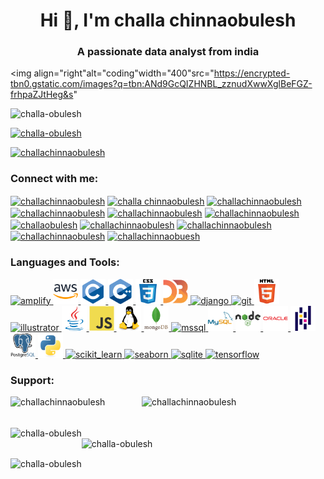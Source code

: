 <h1 align="center">Hi 👋, I'm challa chinnaobulesh</h1>
<h3 align="center">A passionate data analyst from india</h3>

<img align="right"alt="coding"width="400"src="https://encrypted-tbn0.gstatic.com/images?q=tbn:ANd9GcQIZHNBL_zznudXwwXglBeFGZ-frhpaZJtHeg&s"
<p align="left"> <img src="https://komarev.com/ghpvc/?username=challa-obulesh&label=Profile%20views&color=0e75b6&style=flat" alt="challa-obulesh" /> </p>

<p align="left"> <a href="https://github.com/ryo-ma/github-profile-trophy"><img src="https://github-profile-trophy.vercel.app/?username=challa-obulesh" alt="challa-obulesh" /></a> </p>

<p align="left"> <a href="https://twitter.com/challachinnaobulesh" target="blank"><img src="https://img.shields.io/twitter/follow/challachinnaobulesh?logo=twitter&style=for-the-badge" alt="challachinnaobulesh" /></a> </p>

<h3 align="left">Connect with me:</h3>
<p align="left">
<a href="https://twitter.com/challachinnaobulesh" target="blank"><img align="center" src="https://raw.githubusercontent.com/rahuldkjain/github-profile-readme-generator/master/src/images/icons/Social/twitter.svg" alt="challachinnaobulesh" height="30" width="40" /></a>
<a href="https://linkedin.com/in/challa chinnaobulesh" target="blank"><img align="center" src="https://raw.githubusercontent.com/rahuldkjain/github-profile-readme-generator/master/src/images/icons/Social/linked-in-alt.svg" alt="challa chinnaobulesh" height="30" width="40" /></a>
<a href="https://stackoverflow.com/users/challachinnaobulesh" target="blank"><img align="center" src="https://raw.githubusercontent.com/rahuldkjain/github-profile-readme-generator/master/src/images/icons/Social/stack-overflow.svg" alt="challachinnaobulesh" height="30" width="40" /></a>
<a href="https://kaggle.com/challachinnaobulesh" target="blank"><img align="center" src="https://raw.githubusercontent.com/rahuldkjain/github-profile-readme-generator/master/src/images/icons/Social/kaggle.svg" alt="challachinnaobulesh" height="30" width="40" /></a>
<a href="https://fb.com/challachinnaobulesh" target="blank"><img align="center" src="https://raw.githubusercontent.com/rahuldkjain/github-profile-readme-generator/master/src/images/icons/Social/facebook.svg" alt="challachinnaobulesh" height="30" width="40" /></a>
<a href="https://instagram.com/challachinnaobulesh" target="blank"><img align="center" src="https://raw.githubusercontent.com/rahuldkjain/github-profile-readme-generator/master/src/images/icons/Social/instagram.svg" alt="challachinnaobulesh" height="30" width="40" /></a>
<a href="https://www.youtube.com/c/challaobulesh" target="blank"><img align="center" src="https://raw.githubusercontent.com/rahuldkjain/github-profile-readme-generator/master/src/images/icons/Social/youtube.svg" alt="challaobulesh" height="30" width="40" /></a>
<a href="https://www.codechef.com/users/challachinnaobulesh" target="blank"><img align="center" src="https://cdn.jsdelivr.net/npm/simple-icons@3.1.0/icons/codechef.svg" alt="challachinnaobulesh" height="30" width="40" /></a>
<a href="https://www.hackerrank.com/challachinnaobulesh" target="blank"><img align="center" src="https://raw.githubusercontent.com/rahuldkjain/github-profile-readme-generator/master/src/images/icons/Social/hackerrank.svg" alt="challachinnaobulesh" height="30" width="40" /></a>
<a href="https://www.leetcode.com/challachinnaobulesh" target="blank"><img align="center" src="https://raw.githubusercontent.com/rahuldkjain/github-profile-readme-generator/master/src/images/icons/Social/leet-code.svg" alt="challachinnaobulesh" height="30" width="40" /></a>
<a href="https://www.hackerearth.com/challachinnaobuesh" target="blank"><img align="center" src="https://raw.githubusercontent.com/rahuldkjain/github-profile-readme-generator/master/src/images/icons/Social/hackerearth.svg" alt="challachinnaobuesh" height="30" width="40" /></a>
</p>

<h3 align="left">Languages and Tools:</h3>
<p align="left"> <a href="https://aws.amazon.com/amplify/" target="_blank" rel="noreferrer"> <img src="https://docs.amplify.aws/assets/logo-dark.svg" alt="amplify" width="40" height="40"/> </a> <a href="https://aws.amazon.com" target="_blank" rel="noreferrer"> <img src="https://raw.githubusercontent.com/devicons/devicon/master/icons/amazonwebservices/amazonwebservices-original-wordmark.svg" alt="aws" width="40" height="40"/> </a> <a href="https://www.cprogramming.com/" target="_blank" rel="noreferrer"> <img src="https://raw.githubusercontent.com/devicons/devicon/master/icons/c/c-original.svg" alt="c" width="40" height="40"/> </a> <a href="https://www.w3schools.com/cpp/" target="_blank" rel="noreferrer"> <img src="https://raw.githubusercontent.com/devicons/devicon/master/icons/cplusplus/cplusplus-original.svg" alt="cplusplus" width="40" height="40"/> </a> <a href="https://www.w3schools.com/css/" target="_blank" rel="noreferrer"> <img src="https://raw.githubusercontent.com/devicons/devicon/master/icons/css3/css3-original-wordmark.svg" alt="css3" width="40" height="40"/> </a> <a href="https://d3js.org/" target="_blank" rel="noreferrer"> <img src="https://raw.githubusercontent.com/devicons/devicon/master/icons/d3js/d3js-original.svg" alt="d3js" width="40" height="40"/> </a> <a href="https://www.djangoproject.com/" target="_blank" rel="noreferrer"> <img src="https://cdn.worldvectorlogo.com/logos/django.svg" alt="django" width="40" height="40"/> </a> <a href="https://git-scm.com/" target="_blank" rel="noreferrer"> <img src="https://www.vectorlogo.zone/logos/git-scm/git-scm-icon.svg" alt="git" width="40" height="40"/> </a> <a href="https://www.w3.org/html/" target="_blank" rel="noreferrer"> <img src="https://raw.githubusercontent.com/devicons/devicon/master/icons/html5/html5-original-wordmark.svg" alt="html5" width="40" height="40"/> </a> <a href="https://www.adobe.com/in/products/illustrator.html" target="_blank" rel="noreferrer"> <img src="https://www.vectorlogo.zone/logos/adobe_illustrator/adobe_illustrator-icon.svg" alt="illustrator" width="40" height="40"/> </a> <a href="https://www.java.com" target="_blank" rel="noreferrer"> <img src="https://raw.githubusercontent.com/devicons/devicon/master/icons/java/java-original.svg" alt="java" width="40" height="40"/> </a> <a href="https://developer.mozilla.org/en-US/docs/Web/JavaScript" target="_blank" rel="noreferrer"> <img src="https://raw.githubusercontent.com/devicons/devicon/master/icons/javascript/javascript-original.svg" alt="javascript" width="40" height="40"/> </a> <a href="https://www.linux.org/" target="_blank" rel="noreferrer"> <img src="https://raw.githubusercontent.com/devicons/devicon/master/icons/linux/linux-original.svg" alt="linux" width="40" height="40"/> </a> <a href="https://www.mongodb.com/" target="_blank" rel="noreferrer"> <img src="https://raw.githubusercontent.com/devicons/devicon/master/icons/mongodb/mongodb-original-wordmark.svg" alt="mongodb" width="40" height="40"/> </a> <a href="https://www.microsoft.com/en-us/sql-server" target="_blank" rel="noreferrer"> <img src="https://www.svgrepo.com/show/303229/microsoft-sql-server-logo.svg" alt="mssql" width="40" height="40"/> </a> <a href="https://www.mysql.com/" target="_blank" rel="noreferrer"> <img src="https://raw.githubusercontent.com/devicons/devicon/master/icons/mysql/mysql-original-wordmark.svg" alt="mysql" width="40" height="40"/> </a> <a href="https://nodejs.org" target="_blank" rel="noreferrer"> <img src="https://raw.githubusercontent.com/devicons/devicon/master/icons/nodejs/nodejs-original-wordmark.svg" alt="nodejs" width="40" height="40"/> </a> <a href="https://www.oracle.com/" target="_blank" rel="noreferrer"> <img src="https://raw.githubusercontent.com/devicons/devicon/master/icons/oracle/oracle-original.svg" alt="oracle" width="40" height="40"/> </a> <a href="https://pandas.pydata.org/" target="_blank" rel="noreferrer"> <img src="https://raw.githubusercontent.com/devicons/devicon/2ae2a900d2f041da66e950e4d48052658d850630/icons/pandas/pandas-original.svg" alt="pandas" width="40" height="40"/> </a> <a href="https://www.postgresql.org" target="_blank" rel="noreferrer"> <img src="https://raw.githubusercontent.com/devicons/devicon/master/icons/postgresql/postgresql-original-wordmark.svg" alt="postgresql" width="40" height="40"/> </a> <a href="https://www.python.org" target="_blank" rel="noreferrer"> <img src="https://raw.githubusercontent.com/devicons/devicon/master/icons/python/python-original.svg" alt="python" width="40" height="40"/> </a> <a href="https://scikit-learn.org/" target="_blank" rel="noreferrer"> <img src="https://upload.wikimedia.org/wikipedia/commons/0/05/Scikit_learn_logo_small.svg" alt="scikit_learn" width="40" height="40"/> </a> <a href="https://seaborn.pydata.org/" target="_blank" rel="noreferrer"> <img src="https://seaborn.pydata.org/_images/logo-mark-lightbg.svg" alt="seaborn" width="40" height="40"/> </a> <a href="https://www.sqlite.org/" target="_blank" rel="noreferrer"> <img src="https://www.vectorlogo.zone/logos/sqlite/sqlite-icon.svg" alt="sqlite" width="40" height="40"/> </a> <a href="https://www.tensorflow.org" target="_blank" rel="noreferrer"> <img src="https://www.vectorlogo.zone/logos/tensorflow/tensorflow-icon.svg" alt="tensorflow" width="40" height="40"/> </a> </p>

<h3 align="left">Support:</h3>
<p><a href="https://www.buymeacoffee.com/challachinnaobulesh"> <img align="left" src="https://cdn.buymeacoffee.com/buttons/v2/default-yellow.png" height="50" width="210" alt="challachinnaobulesh" /></a><a href="https://ko-fi.com/challachinnaobulesh"> <img align="left" src="https://cdn.ko-fi.com/cdn/kofi3.png?v=3" height="50" width="210" alt="challachinnaobulesh" /></a></p><br><br>

<p><img align="left" src="https://github-readme-stats.vercel.app/api/top-langs?username=challa-obulesh&show_icons=true&locale=en&layout=compact" alt="challa-obulesh" /></p>

<p>&nbsp;<img align="center" src="https://github-readme-stats.vercel.app/api?username=challa-obulesh&show_icons=true&locale=en" alt="challa-obulesh" /></p>

<p><img align="center" src="https://github-readme-streak-stats.herokuapp.com/?user=challa-obulesh&" alt="challa-obulesh" /></p>
